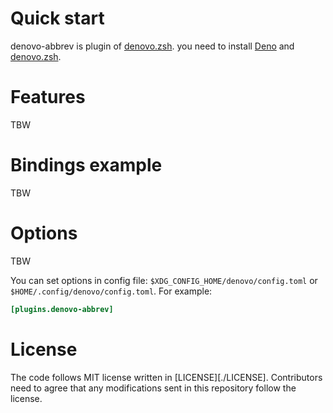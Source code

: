 # Quick start

denovo-abbrev is plugin of [denovo.zsh][denovo.zsh].
you need to install [Deno][deno] and [denovo.zsh][denovo.zsh].
 
[denovo.zsh]: https://github.com/Warashi/denovo.zsh/
[deno]: https://deno.land/

# Features
TBW

# Bindings example
TBW

# Options
TBW

You can set options in config file: `$XDG_CONFIG_HOME/denovo/config.toml` or `$HOME/.config/denovo/config.toml`.
For example:

```toml
[plugins.denovo-abbrev]
```

# License
The code follows MIT license written in [LICENSE][./LICENSE]. Contributors need to agree that any modifications sent in this repository follow the license.
